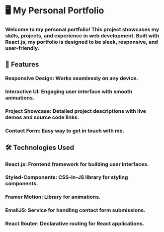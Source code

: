 # 🖥️ My Personal Portfolio

### Welcome to my personal portfolio! This project showcases my skills, projects, and experience in web development. Built with React.js, my portfolio is designed to be sleek, responsive, and user-friendly.

## 🌟 Features

### Responsive Design: Works seamlessly on any device.

### Interactive UI: Engaging user interface with smooth animations.

### Project Showcase: Detailed project descriptions with live demos and source code links.

### Contact Form: Easy way to get in touch with me.

## 🛠️ Technologies Used

### React.js: Frontend framework for building user interfaces.

### Styled-Components: CSS-in-JS library for styling components.

### Framer Motion: Library for animations.

### EmailJS: Service for handling contact form submissions.

### React Router: Declarative routing for React applications.
